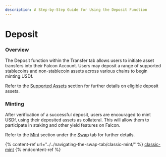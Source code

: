```yaml
---
description: A Step-by-Step Guide for Using the Deposit Function
---
```


# Deposit

### **Overview**

The Deposit function within the Transfer tab allows users to initiate asset transfers into their Falcon Account. Users may deposit a range of supported stablecoins and non-stablecoin assets across various chains to begin minting USDf.

Refer to the [Supported Assets](../../../../supported-assets.md) section for further details on eligible deposit assets.

### **Minting**

After verification of a successful deposit, users are encouraged to mint USDf, using their deposited assets as collateral. This will allow them to participate in staking and other yield features on Falcon.

Refer to the [Mint](../../navigating-the-swap-tab/classic-mint/) section under the [Swap](../../navigating-the-swap-tab/) tab for further details.

{% content-ref url="../../navigating-the-swap-tab/classic-mint/" %}
[classic-mint](../../navigating-the-swap-tab/classic-mint/)
{% endcontent-ref %}


